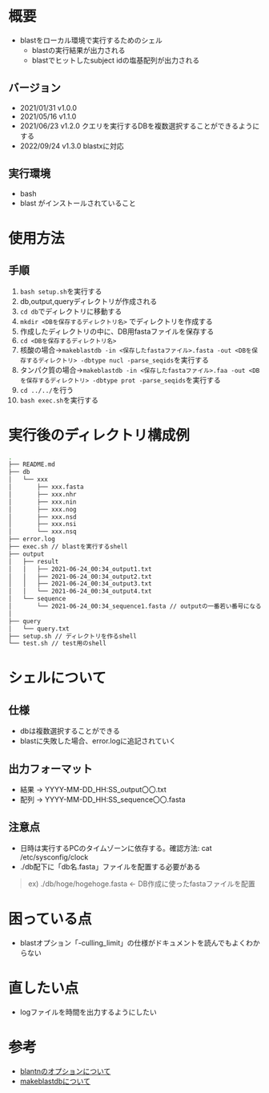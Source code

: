 # 概要
- blastをローカル環境で実行するためのシェル
  - blastの実行結果が出力される
  - blastでヒットしたsubject idの塩基配列が出力される

## バージョン
- 2021/01/31 v1.0.0
- 2021/05/16 v1.1.0
- 2021/06/23 v1.2.0 クエリを実行するDBを複数選択することができるようにする
- 2022/09/24 v1.3.0 blastxに対応

## 実行環境
- bash
- blast
がインストールされていること

# 使用方法
## 手順
1. `bash setup.sh`を実行する
1. db,output,queryディレクトリが作成される
1. `cd db`でディレクトリに移動する
1. `mkdir <DBを保存するディレクトリ名>` でディレクトリを作成する
1. 作成したディレクトリの中に、DB用fastaファイルを保存する
1. `cd <DBを保存するディレクトリ名>`
1. 核酸の場合→`makeblastdb -in <保存したfastaファイル>.fasta -out <DBを保存するディレクトリ> -dbtype nucl -parse_seqids`を実行する
1. タンパク質の場合→`makeblastdb -in <保存したfastaファイル>.faa -out <DBを保存するディレクトリ> -dbtype prot -parse_seqids`を実行する
1. `cd ../../`を行う
1. `bash exec.sh`を実行する

# 実行後のディレクトリ構成例
```bash
.
├── README.md
├── db
│   └── xxx
│       ├── xxx.fasta
│       ├── xxx.nhr
│       ├── xxx.nin
│       ├── xxx.nog
│       ├── xxx.nsd
│       ├── xxx.nsi
│       └── xxx.nsq
├── error.log
├── exec.sh // blastを実行するshell
├── output
│   ├── result
│   │   ├── 2021-06-24_00:34_output1.txt
│   │   ├── 2021-06-24_00:34_output2.txt
│   │   ├── 2021-06-24_00:34_output3.txt
│   │   └── 2021-06-24_00:34_output4.txt
│   └── sequence
│       └── 2021-06-24_00:34_sequence1.fasta // outputの一番若い番号になる
│       
├── query
│   └── query.txt
├── setup.sh // ディレクトリを作るshell
└── test.sh // test用のshell

```

# シェルについて
## 仕様
- dbは複数選択することができる
- blastに失敗した場合、error.logに追記されていく

## 出力フォーマット
- 結果 -> YYYY-MM-DD_HH:SS_output〇〇.txt
- 配列 -> YYYY-MM-DD_HH:SS_sequence〇〇.fasta

## 注意点
- 日時は実行するPCのタイムゾーンに依存する。確認方法: cat /etc/sysconfig/clock
- ./db配下に「db名.fasta」ファイルを配置する必要がある
> ex) ./db/hoge/hogehoge.fasta ← DB作成に使ったfastaファイルを配置

# 困っている点
- blastオプション「-culling_limit」の仕様がドキュメントを読んでもよくわからない

# 直したい点
- logファイルを時間を出力するようにしたい

# 参考
- [blantnのオプションについて](https://www.ncbi.nlm.nih.gov/books/NBK279684/)
- [makeblastdbについて](https://bi.biopapyrus.jp/seq/blast/makeblastdb.html)
